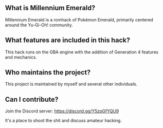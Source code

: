 ## What is Millennium Emerald?

Millennium Emerald is a romhack of Pokémon Emerald, primarily centered around the Yu-Gi-Oh! community.

## What features are included in this hack?

This hack runs on the GBA engine with the addition of Generation 4 features and mechanics.

## Who maintains the project?

This project is maintained by myself and several other individuals.

## Can I contribute?

Join the Discord server: https://discord.gg/Y5zpGfYQU9

It's a place to shoot the shit and discuss amateur hacking.
